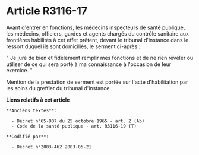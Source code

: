 # Article R3116-17

Avant d'entrer en fonctions, les médecins inspecteurs de santé publique, les médecins, officiers, gardes et agents chargés du
contrôle sanitaire aux frontières habilités à cet effet prêtent, devant le tribunal d'instance dans le ressort duquel ils
sont domiciliés, le serment ci-après :

" Je jure de bien et fidèlement remplir mes fonctions et de ne rien révéler ou utiliser de ce qui sera porté à ma
connaissance à l'occasion de leur exercice. "

Mention de la prestation de serment est portée sur l'acte d'habilitation par les soins du greffier du tribunal d'instance.

**Liens relatifs à cet article**

	**Anciens textes**:

	  - Décret n°65-907 du 25 octobre 1965 - art. 2 (Ab)
	  - Code de la santé publique - art. R3116-19 (T)

	**Codifié par**:

	  - Décret n°2003-462 2003-05-21
